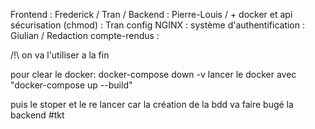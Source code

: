 Frontend : Frederick / Tran /
Backend : Pierre-Louis / + docker et api
sécurisation (chmod) : Tran
config NGINX : 
système d'authentification : Giulian / 
Redaction compte-rendus : 








/!\ on va l'utiliser a la fin 

pour clear le docker:  docker-compose down -v
lancer le docker avec  "docker-compose up --build"

puis le stoper et le re lancer car la création de la bdd va faire bugé la backend #tkt


